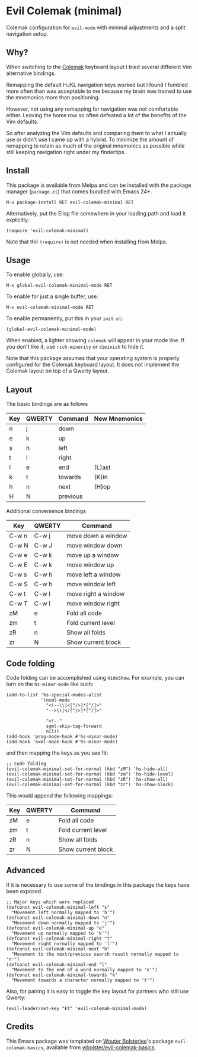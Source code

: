 Evil Colemak (minimal)
======================

Colemak configuration for `evil-mode` with minimal adjustments and a split
navigation setup.

Why?
----

When switching to the [Colemak](https://colemak.com/) keyboard layout I tried
several different Vim alternative bindings.

Remapping the default HJKL navigation keys worked but I found I fumbled more
often than was acceptable to me because my brain was trained to use the
mnemonics more than positioning.

However, not using any remapping for navigation was not comfortable either.
Leaving the home row so often defeated a lot of the benefits of the Vim
defaults.

So after analyzing the Vim defaults and comparing them to what I actually use
or didn't use I came up with a hybrid. To minimize the amount of remapping
to retain as much of the original mnemonics as possible while still keeping
navigation right under my findertips.

Install
-------

This package is available from Melpa and can be installed with the
package manager (`package.el`) that comes bundled with Emacs 24+.

``` emacs-lisp
M-x package-install RET evil-colemak-minimal RET
```

Alternatively, put the Elisp file somewhere in your loading path and
load it explicitly:

``` emacs-lisp
(require 'evil-colemak-minimal)
```

Note that thir `(require)` is not needed when installing from
Melpa.

Usage
-----

To enable globally, use:

``` emacs-lisp
M-x global-evil-colemak-minimal-mode RET
```

To enable for just a single buffer, use:

``` emacs-lisp
M-x evil-colemak-minimal-mode RET
```

To enable permanently, put this in your `init.el`:

``` emacs-lisp
(global-evil-colemak-minimal-mode)
```

When enabled, a lighter showing `colemak` will appear in
your mode line. If you don't like it, use `rich-minority` or 
`diminish` to hide it.

Note that this package assumes that your operating system is properly
configured for the Colemak keyboard layout. It does not implement the
Colemak layout on top of a Qwerty layout.

Layout
------

The basic bindings are as follows

| Key | QWERTY | Command  | New Mnemonics |
| --- | ------ | -------- | ------------- |
| n   | j      | down     |               |
| e   | k      | up       |               |
| s   | h      | left     |               |
| t   | l      | right    |               |
| l   | e      | end      | (L)ast        |
| k   | t      | towards  | (K)in         |
| h   | n      | next     | (H)op         |
| H   | N      | previous |               |

Additional convenience bindings

| Key   | QWERTY | Command             |
| ----- | ------ | ------------------- |
| C-w n | C-w j  | move down a window  |
| C-w N | C-w J  | move window down    |
| C-w e | C-w k  | move up a window    |
| C-w E | C-w k  | move window up      |
| C-w s | C-w h  | move left a window  |
| C-w S | C-w h  | move window left    |
| C-w t | C-w l  | move right a window |
| C-w T | C-w l  | move window right   |
| zM    | e      | Fold all code       |
| zm    | t      | Fold current level  |
| zR    | n      | Show all folds      |
| zr    | N      | Show current block  |

Code folding
------------

Code folding can be accomplished using `HideShow`. For example, you can turn on the `hs-minor-mode` like such:

``` emacs-lisp
(add-to-list 'hs-special-modes-alist
             '(nxml-mode
               "<!--\\|<[^/>]*[^/]>"
               "-->\\|</[^/>]*[^/]>"

               "<!--"
               sgml-skip-tag-forward
               nil))
(add-hook 'prog-mode-hook #'hs-minor-mode)
(add-hook 'nxml-mode-hook #'hs-minor-mode)
```

and then mapping the keys as you see fit:

``` emacs-lisp
;; Code folding
(evil-colemak-minimal-set-for-normal (kbd "zM") 'hs-hide-all)
(evil-colemak-minimal-set-for-normal (kbd "zm") 'hs-hide-level)
(evil-colemak-minimal-set-for-normal (kbd "zR") 'hs-show-all)
(evil-colemak-minimal-set-for-normal (kbd "zr") 'hs-show-block)
```

This would append the following mappings:

| Key   | QWERTY | Command             |
| ----- | ------ | ------------------- |
| zM    | e      | Fold all code       |
| zm    | t      | Fold current level  |
| zR    | n      | Show all folds      |
| zr    | N      | Show current block  |


Advanced
--------

If it is necessary to use some of the bindings in this package the keys have
been exposed.

``` emacs-lisp
;; Major keys which were replaced
(defconst evil-colemak-minimal-left "s"
  "Movement left normally mapped to 'h'")
(defconst evil-colemak-minimal-down "n"
  "Movement down normally mapped to 'j'")
(defconst evil-colemak-minimal-up "e"
  "Movement up normally mapped to 'k'")
(defconst evil-colemak-minimal-right "t"
  "Movement right normally mapped to 'l'")
(defconst evil-colemak-minimal-next "h"
  "Movement to the next/previous search result normally mapped to 'n'")
(defconst evil-colemak-minimal-end "l"
  "Movement to the end of a word normally mapped to 'e'")
(defconst evil-colemak-minimal-towards "k"
  "Movement towards a character normally mapped to 't'")
```

Also, for pairing it is easy to toggle the key layout for partners who still
use Qwerty:

``` emacs-lisp
(evil-leader/set-key "kt" 'evil-colemak-minimal-mode)
```

Credits
-------

This Emacs package was templated on [Wouter Bolsterlee](https://github.com/wbolster)'s package
`evil-colemak-basics`, available from [wbolster/evil-colemak-basics](https://github.com/wbolster/evil-colemak-basics).

